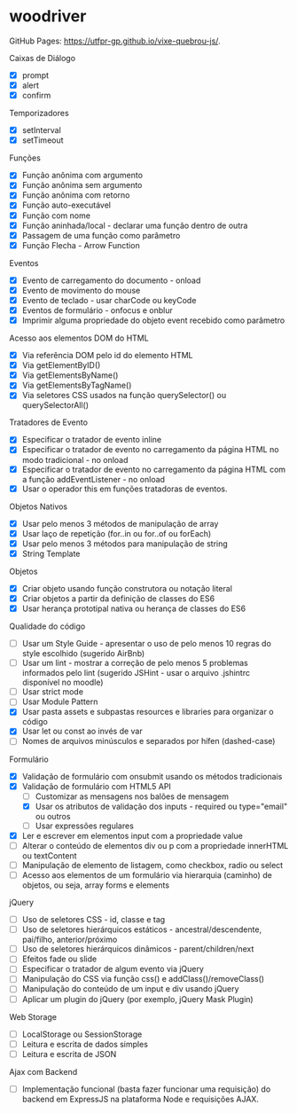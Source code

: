 # woodriver

GitHub Pages: 
https://utfpr-gp.github.io/vixe-quebrou-js/.

Caixas de Diálogo

- [x] prompt
- [x] alert
- [x] confirm

Temporizadores

- [x] setInterval
- [x] setTimeout

Funções

- [x] Função anônima com argumento
- [x] Função anônima sem argumento
- [x] Função anônima com retorno
- [x] Função auto-executável
- [x] Função com nome
- [x] Função aninhada/local - declarar uma função dentro de outra
- [x] Passagem de uma função como parâmetro
- [x] Função Flecha - Arrow Function

Eventos

- [x] Evento de carregamento do documento - onload
- [x] Evento de movimento do mouse
- [x] Evento de teclado - usar charCode ou keyCode
- [x] Eventos de formulário - onfocus e onblur
- [x] Imprimir alguma propriedade do objeto event recebido como parâmetro

Acesso aos elementos DOM do HTML

- [x] Via referência DOM pelo id do elemento HTML
- [x] Via getElementByID()
- [x] Via getElementsByName()
- [x] Via getElementsByTagName()
- [x] Via seletores CSS usados na função querySelector() ou querySelectorAll()

Tratadores de Evento

- [x] Especificar o tratador de evento inline
- [x] Especificar o tratador de evento no carregamento da página HTML no modo tradicional - no onload
- [x] Especificar o tratador de evento no carregamento da página HTML com a função addEventListener - no onload
- [x] Usar o operador this em funções tratadoras de eventos.

Objetos Nativos

- [x] Usar pelo menos 3 métodos de manipulação de array
- [x] Usar laço de repetição (for..in ou for..of ou forEach)
- [x] Usar pelo menos 3 métodos para manipulação de string
- [x] String Template

Objetos

- [x] Criar objeto usando função construtora ou notação literal
- [x] Criar objetos a partir da definição de classes do ES6
- [x] Usar herança prototipal nativa ou herança de classes do ES6

Qualidade do código

- [ ] Usar um Style Guide - apresentar o uso de pelo menos 10 regras do style escolhido (sugerido AirBnb)
- [ ] Usar um lint - mostrar a correção de pelo menos 5 problemas informados pelo lint (sugerido JSHint - usar o arquivo .jshintrc disponível no moodle)
- [ ] Usar strict mode
- [ ] Usar Module Pattern
- [x] Usar pasta assets e subpastas resources e libraries para organizar o código
- [x] Usar let ou const ao invés de var
- [ ] Nomes de arquivos minúsculos e separados por hífen (dashed-case)

Formulário

- [x] Validação de formulário com onsubmit usando os métodos tradicionais
- [x] Validação de formulário com HTML5 API
  - [ ] Customizar as mensagens nos balões de mensagem
  - [x] Usar os atributos de validação dos inputs - required ou type="email" ou outros
  - [ ] Usar expressões regulares
- [x] Ler e escrever em elementos input com a propriedade value
- [ ] Alterar o conteúdo de elementos div ou p com a propriedade innerHTML ou textContent
- [ ] Manipulação de elemento de listagem, como checkbox, radio ou select
- [ ] Acesso aos elementos de um formulário via hierarquia (caminho) de objetos, ou seja, array forms e elements

jQuery

- [ ] Uso de seletores CSS - id, classe e tag
- [ ] Uso de seletores hierárquicos estáticos - ancestral/descendente, pai/filho, anterior/próximo
- [ ] Uso de seletores hierárquicos dinâmicos - parent/children/next
- [ ] Efeitos fade ou slide
- [ ] Especificar o tratador de algum evento via jQuery
- [ ] Manipulação do CSS via função css() e addClass()/removeClass()
- [ ] Manipulação do conteúdo de um input e div usando jQuery
- [ ] Aplicar um plugin do jQuery (por exemplo, jQuery Mask Plugin)

Web Storage

- [ ] LocalStorage ou SessionStorage
- [ ] Leitura e escrita de dados simples
- [ ] Leitura e escrita de JSON

Ajax com Backend
- [ ] Implementação funcional (basta fazer funcionar uma requisição) do backend em ExpressJS na plataforma Node e requisições AJAX.
